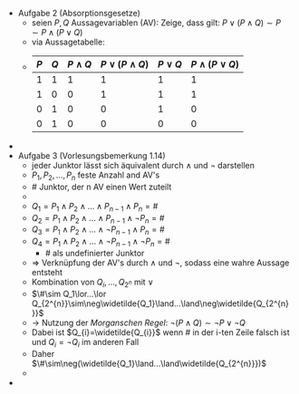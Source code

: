- Aufgabe 2 (Absorptionsgesetze)
	- seien $P,Q$ Aussagevariablen (AV): Zeige, dass gilt: $P\lor(P\land Q)\sim P\sim P\land(P\lor Q)$
	- via Aussagetabelle:
	- |$P$|$Q$|$P\land Q$|$P\lor(P\land Q)$|$P\lor Q$|$P\land(P\lor Q)$|
	  |--|--|--|--|--|--|
	  |1|1|1|1|1|1|
	  |1|0|0|1|1|1|
	  |0|1|0|0|1|0|
	  |0|1|0|0|0|0|
-
- Aufgabe 3 (Vorlesungsbemerkung 1.14)
	- jeder Junktor lässt sich äquivalent durch $\land$ und $\neg$ darstellen
	- $P_1,P_2,...,P_{n}$ feste Anzahl and AV's
	- $\#$ Junktor, der n AV einen Wert zuteilt
	-
	- $Q_1=P_1\land P_2\land...\land P_{n-1}\land P_{n}=\#$
	- $Q_2=P_1\land P_2\land...\land P_{n-1}\land\neg P_{n}=\#$
	- $Q_3=P_1\land P_2\land...\land\neg P_{n-1}\land P_{n}=\#$
	- $Q_4=P_1\land P_2\land...\land\neg P_{n-1}\land\neg P_{n}=\#$
		- $\#$ als undefinierter Junktor
	- => Verknüpfung der AV's durch $\land$ und $\neg$, sodass eine wahre Aussage entsteht
	- Kombination von $Q_{i},...,Q_{2^{n}}$ mit $\lor$
	- $\#\sim Q_1\lor...\lor Q_{2^{n}}\sim\neg\widetilde{Q_1}\land...\land\neg\widetilde{Q_{2^{n}}}$
	- -> Nutzung der *Morganschen Regel*: $\neg(P\land Q)\sim\neg P\lor\neg Q$
	- Dabei ist $Q_{i}=\widetilde{Q_{i}}$ wenn $\#$ in der i-ten Zeile falsch ist und $Q_{i}=\neg Q_{i}$ im anderen Fall
	- Daher $\#\sim\neg(\widetilde{Q_1}\land...\land\widetilde{Q_{2^{n}}})$
	-
-